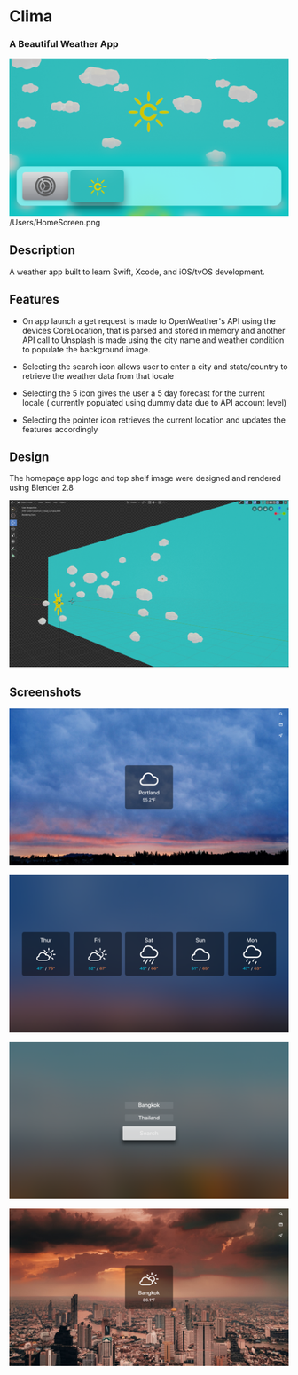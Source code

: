 #  Clima

### A Beautiful Weather App

![Apple TV homescreen](ReadmeAssets/HomeScreen.png)
/Users/HomeScreen.png

## Description
A weather app built to learn Swift, Xcode, and iOS/tvOS development.

## Features

* On app launch a get request is made to OpenWeather's API using the devices CoreLocation, that is parsed and stored in memory and another API call to Unsplash is made using the city name and weather condition to populate the background image.

* Selecting the search icon allows user to enter a city and state/country to retrieve the weather data from that locale

* Selecting the 5 icon gives the user a 5 day forecast for the current locale ( currently populated using dummy data due to API account level)

* Selecting the pointer icon retrieves the current location and updates the features accordingly 

## Design

The homepage app logo and top shelf image were designed and rendered using Blender 2.8

![Logo 3D Render](ReadmeAssets/TopShelfCapture.png)

## Screenshots

![Clima home page](ReadmeAssets/Main.png)

![5 day forecast](ReadmeAssets/Forecast.png)

![Search page](ReadmeAssets/Search.png)

![Page with search results](ReadmeAssets/SearchResult.png)






